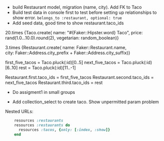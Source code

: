 - build Restaurant model, migration (name, city).  Add FK to Taco
- Build test data in console first to test before setting up relationships to show error.   `belongs_to :restaurant, optional: true`
- Add seed data, good time to show restaurant.taco_ids

20.times {Taco.create(
    name: "#{Faker::Hipster.word} Taco",
    price: rand(1.0...10.0).round(2),
    vegetarian: random_boolean)}

3.times {Restaurant.create(
    name: Faker::Restaurant.name,    
    city: Faker::Address.city_prefix + Faker::Address.city_suffix)}


first_five_tacos = Taco.pluck(:id)[0..5]
next_five_tacos = Taco.pluck(:id)[6..10]
rest = Taco.pluck(:id)[11..-1]

Restaurant.first.taco_ids = first_five_tacos
Restaurant.second.taco_ids = next_five_tacos
Restaurant.third.taco_ids = rest


- Do assigment1 in small groups

- Add collection_select to create taco.  Show unpermitted param problem

Nested URLs:

```rb
    resources :restaurants
    resources :restaurants do
      resources :tacos, {only: [:index, :show]}
    end
```